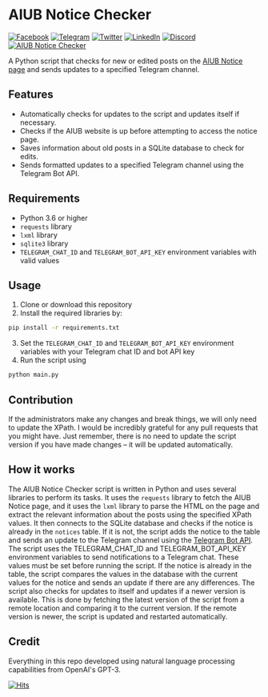 # AIUB Notice Checker
[![Facebook](https://raw.githubusercontent.com/gauravghongde/social-icons/master/SVG/Color/Facebook.svg)](https://facebook.com/aiubnotice) [![Telegram](https://raw.githubusercontent.com/gauravghongde/social-icons/master/SVG/Color/Telegram.svg)](https://t.me/aiubnotice) [![Twitter](https://raw.githubusercontent.com/gauravghongde/social-icons/master/SVG/Color/Twitter.svg)](https://twitter.com/aiubnotice) [![LinkedIn](https://raw.githubusercontent.com/gauravghongde/social-icons/master/SVG/Color/LinkedIN.svg)](https://linkedin.com/in/aiubnotice) [![Discord](https://raw.githubusercontent.com/gauravghongde/social-icons/master/SVG/Color/Discord.svg)](https://discord.gg/M8XVrA2Fnb) <br /> [![AIUB Notice Checker](https://github.com/origamiofficial/aiub-notice-checker/actions/workflows/aiub-notice-checker.yml/badge.svg)](https://github.com/origamiofficial/aiub-notice-checker/actions/workflows/aiub-notice-checker.yml)

A Python script that checks for new or edited posts on the [AIUB Notice page](https://aiub.cf/category/notices/) and sends updates to a specified Telegram channel.

## Features

- Automatically checks for updates to the script and updates itself if necessary.
- Checks if the AIUB website is up before attempting to access the notice page.
- Saves information about old posts in a SQLite database to check for edits.
- Sends formatted updates to a specified Telegram channel using the Telegram Bot API.

## Requirements

- Python 3.6 or higher
- `requests` library
- `lxml` library
- `sqlite3` library
- `TELEGRAM_CHAT_ID` and `TELEGRAM_BOT_API_KEY` environment variables with valid values

## Usage

1. Clone or download this repository
2. Install the required libraries by:
```bash
pip install -r requirements.txt
```
3. Set the `TELEGRAM_CHAT_ID` and `TELEGRAM_BOT_API_KEY` environment variables with your Telegram chat ID and bot API key
4. Run the script using 
```bash
python main.py
```

## Contribution

If the administrators make any changes and break things, we will only need to update the XPath. I would be incredibly grateful for any pull requests that you might have. Just remember, there is no need to update the script version if you have made changes – it will be updated automatically.

## How it works

The AIUB Notice Checker script is written in Python and uses several libraries to perform its tasks. It uses the `requests` library to fetch the AIUB Notice page, and it uses the `lxml` library to parse the HTML on the page and extract the relevant information about the posts using the specified XPath values. It then connects to the SQLite database and checks if the notice is already in the `notices` table. If it is not, the script adds the notice to the table and sends an update to the Telegram channel using the [Telegram Bot API](https://core.telegram.org/bots/api). The script uses the TELEGRAM_CHAT_ID and TELEGRAM_BOT_API_KEY environment variables to send notifications to a Telegram chat. These values must be set before running the script. If the notice is already in the table, the script compares the values in the database with the current values for the notice and sends an update if there are any differences. The script also checks for updates to itself and updates if a newer version is available. This is done by fetching the latest version of the script from a remote location and comparing it to the current version. If the remote version is newer, the script is updated and restarted automatically.

## Credit

Everything in this repo developed using natural language processing capabilities from OpenAI's GPT-3.

[![Hits](https://hits.seeyoufarm.com/api/count/incr/badge.svg?url=https://github.com/origamiofficial/aiub-notice-checker&icon=github.svg&icon_color=%23FFFFFF&title=hits&edge_flat=false)](https://github.com/origamiofficial/aiub-notice-checker)

